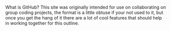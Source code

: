 What is GitHub?
  This site was originally intended for use on collaborating on group coding projects, the format is a little obtuse if your not used to it, but once you get the hang of it there are a lot of cool features that should help in working together for this outline.
